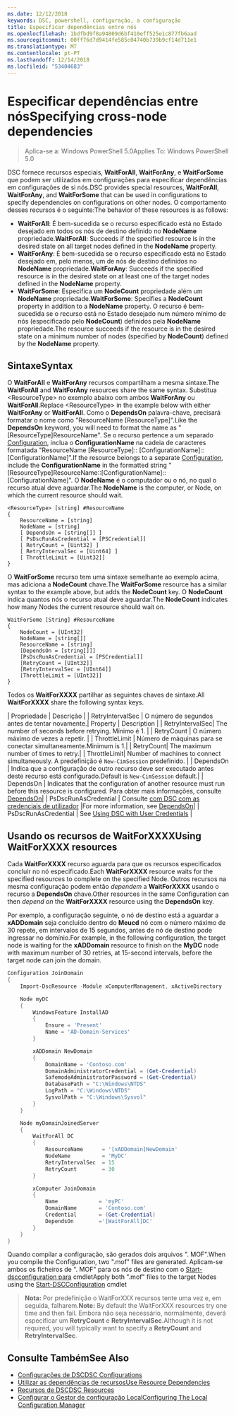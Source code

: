 ```yaml
---
ms.date: 12/12/2018
keywords: DSC, powershell, configuração, a configuração
title: Especificar dependências entre nós
ms.openlocfilehash: 1bdfbd9f8a94809d6bf410eff525e1c877fb6aad
ms.sourcegitcommit: 00ff76d7d9414fe585c04740b739b9cf14d711e1
ms.translationtype: MT
ms.contentlocale: pt-PT
ms.lasthandoff: 12/14/2018
ms.locfileid: "53404683"
---
```

# <a name="specifying-cross-node-dependencies"></a><span data-ttu-id="ca284-103">Especificar dependências entre nós</span><span class="sxs-lookup"><span data-stu-id="ca284-103">Specifying cross-node dependencies</span></span>

> <span data-ttu-id="ca284-104">Aplica-se a: Windows PowerShell 5.0</span><span class="sxs-lookup"><span data-stu-id="ca284-104">Applies To: Windows PowerShell 5.0</span></span>

<span data-ttu-id="ca284-105">DSC fornece recursos especiais, **WaitForAll**, **WaitForAny**, e **WaitForSome** que podem ser utilizados em configurações para especificar dependências em configurações de si nós.</span><span class="sxs-lookup"><span data-stu-id="ca284-105">DSC provides special resources, **WaitForAll**, **WaitForAny**, and **WaitForSome** that can be used in configurations to specify dependencies on configurations on other nodes.</span></span> <span data-ttu-id="ca284-106">O comportamento desses recursos é o seguinte:</span><span class="sxs-lookup"><span data-stu-id="ca284-106">The behavior of these resources is as follows:</span></span>

- <span data-ttu-id="ca284-107">**WaitForAll**: É bem-sucedida se o recurso especificado está no Estado desejado em todos os nós de destino definido no **NodeName** propriedade.</span><span class="sxs-lookup"><span data-stu-id="ca284-107">**WaitForAll**: Succeeds if the specified resource is in the desired state on all target nodes defined in the **NodeName** property.</span></span>
- <span data-ttu-id="ca284-108">**WaitForAny**: É bem-sucedida se o recurso especificado está no Estado desejado em, pelo menos, um de nós de destino definidos no **NodeName** propriedade.</span><span class="sxs-lookup"><span data-stu-id="ca284-108">**WaitForAny**: Succeeds if the specified resource is in the desired state on at least one of the target nodes defined in the **NodeName** property.</span></span>
- <span data-ttu-id="ca284-109">**WaitForSome**: Especifica um **NodeCount** propriedade além um **NodeName** propriedade.</span><span class="sxs-lookup"><span data-stu-id="ca284-109">**WaitForSome**: Specifies a **NodeCount** property in addition to a **NodeName** property.</span></span> <span data-ttu-id="ca284-110">O recurso é bem-sucedida se o recurso está no Estado desejado num número mínimo de nós (especificado pelo **NodeCount**) definidos pela **NodeName** propriedade.</span><span class="sxs-lookup"><span data-stu-id="ca284-110">The resource succeeds if the resource is in the desired state on a minimum number of nodes (specified by **NodeCount**) defined by the **NodeName** property.</span></span>

## <a name="syntax"></a><span data-ttu-id="ca284-111">Sintaxe</span><span class="sxs-lookup"><span data-stu-id="ca284-111">Syntax</span></span>

<span data-ttu-id="ca284-112">O **WaitForAll** e **WaitForAny** recursos compartilham a mesma sintaxe.</span><span class="sxs-lookup"><span data-stu-id="ca284-112">The **WaitForAll** and **WaitForAny** resources share the same syntax.</span></span> <span data-ttu-id="ca284-113">Substitua \<ResourceType\> no exemplo abaixo com ambos **WaitForAny** ou **WaitForAll**.</span><span class="sxs-lookup"><span data-stu-id="ca284-113">Replace \<ResourceType\> in the example below with either **WaitForAny** or **WaitForAll**.</span></span>
<span data-ttu-id="ca284-114">Como o **DependsOn** palavra-chave, precisará formatar o nome como "ResourceName [ResourceType]".</span><span class="sxs-lookup"><span data-stu-id="ca284-114">Like the **DependsOn** keyword, you will need to format the name as "[ResourceType]ResourceName".</span></span> <span data-ttu-id="ca284-115">Se o recurso pertence a um separado [Configuration](configurations.md), inclua o **ConfigurationName** na cadeia de caracteres formatada "ResourceName [ResourceType]:: [ConfigurationName]:: [ConfigurationName]".</span><span class="sxs-lookup"><span data-stu-id="ca284-115">If the resource belongs to a separate [Configuration](configurations.md), include the **ConfigurationName** in the formatted string "[ResourceType]ResourceName::[ConfigurationName]::[ConfigurationName]".</span></span> <span data-ttu-id="ca284-116">O **NodeName** é o computador ou o nó, no qual o recurso atual deve aguardar.</span><span class="sxs-lookup"><span data-stu-id="ca284-116">The **NodeName** is the computer, or Node, on which the current resource should wait.</span></span>

```
<ResourceType> [string] #ResourceName
{
    ResourceName = [string]
    NodeName = [string]
    [ DependsOn = [string[]] ]
    [ PsDscRunAsCredential = [PSCredential]]
    [ RetryCount = [Uint32] ]
    [ RetryIntervalSec = [Uint64] ]
    [ ThrottleLimit = [Uint32]]
}
```

<span data-ttu-id="ca284-117">O **WaitForSome** recurso tem uma sintaxe semelhante ao exemplo acima, mas adiciona a **NodeCount** chave.</span><span class="sxs-lookup"><span data-stu-id="ca284-117">The **WaitForSome** resource has a similar syntax to the example above, but adds the **NodeCount** key.</span></span> <span data-ttu-id="ca284-118">O **NodeCount** indica quantos nós o recurso atual deve aguardar.</span><span class="sxs-lookup"><span data-stu-id="ca284-118">The **NodeCount** indicates how many Nodes the current resource should wait on.</span></span>

```
WaitForSome [String] #ResourceName
{
    NodeCount = [UInt32]
    NodeName = [string[]]
    ResourceName = [string]
    [DependsOn = [string[]]]
    [PsDscRunAsCredential = [PSCredential]]
    [RetryCount = [UInt32]]
    [RetryIntervalSec = [UInt64]]
    [ThrottleLimit = [UInt32]]
}
```

<span data-ttu-id="ca284-119">Todos os **WaitForXXXX** partilhar as seguintes chaves de sintaxe.</span><span class="sxs-lookup"><span data-stu-id="ca284-119">All **WaitForXXXX** share the following syntax keys.</span></span>

<span data-ttu-id="ca284-120">|  Propriedade |  Descrição | | RetryIntervalSec | O número de segundos antes de tentar novamente.</span><span class="sxs-lookup"><span data-stu-id="ca284-120">|  Property  |  Description   | | RetryIntervalSec| The number of seconds before retrying.</span></span> <span data-ttu-id="ca284-121">Mínimo é 1. | | RetryCount | O número máximo de vezes a repetir. | | ThrottleLimit | Número de máquinas para se conectar simultaneamente.</span><span class="sxs-lookup"><span data-stu-id="ca284-121">Minimum is 1.| | RetryCount| The maximum number of times to retry.| | ThrottleLimit| Number of machines to connect simultaneously.</span></span> <span data-ttu-id="ca284-122">A predefinição é `New-CimSession` predefinido. | | DependsOn | Indica que a configuração de outro recurso deve ser executado antes deste recurso está configurado.</span><span class="sxs-lookup"><span data-stu-id="ca284-122">Default is `New-CimSession` default.| | DependsOn | Indicates that the configuration of another resource must run before this resource is configured.</span></span> <span data-ttu-id="ca284-123">Para obter mais informações, consulte [DependsOn](resource-depends-on.md)| | PsDscRunAsCredential | Consulte [com DSC com as credenciais de utilizador](./runAsUser.md) |</span><span class="sxs-lookup"><span data-stu-id="ca284-123">For more information, see [DependsOn](resource-depends-on.md)| | PsDscRunAsCredential | See [Using DSC with User Credentials](./runAsUser.md) |</span></span>


## <a name="using-waitforxxxx-resources"></a><span data-ttu-id="ca284-124">Usando os recursos de WaitForXXXX</span><span class="sxs-lookup"><span data-stu-id="ca284-124">Using WaitForXXXX resources</span></span>

<span data-ttu-id="ca284-125">Cada **WaitForXXXX** recurso aguarda para que os recursos especificados concluir no nó especificado.</span><span class="sxs-lookup"><span data-stu-id="ca284-125">Each **WaitForXXXX** resource waits for the specified resources to complete on the specified Node.</span></span> <span data-ttu-id="ca284-126">Outros recursos na mesma configuração podem então *dependem* a **WaitForXXXX** usando o recurso a **DependsOn** chave.</span><span class="sxs-lookup"><span data-stu-id="ca284-126">Other resources in the same Configuration can then *depend on* the **WaitForXXXX** resource using the **DependsOn** key.</span></span>

<span data-ttu-id="ca284-127">Por exemplo, a configuração seguinte, o nó de destino está a aguardar a **xADDomain** seja concluído dentro do **Meucd** nó com o número máximo de 30 repete, em intervalos de 15 segundos, antes de nó de destino pode ingressar no domínio.</span><span class="sxs-lookup"><span data-stu-id="ca284-127">For example, in the following configuration, the target node is waiting for the **xADDomain** resource to finish on the **MyDC** node with maximum number of 30 retries, at 15-second intervals, before the target node can join the domain.</span></span>

```powershell
Configuration JoinDomain
{
    Import-DscResource -Module xComputerManagement, xActiveDirectory

    Node myDC
    {
        WindowsFeature InstallAD
        {
            Ensure = 'Present'
            Name = 'AD-Domain-Services'
        }

        xADDomain NewDomain
        {
            DomainName = 'Contoso.com'
            DomainAdministratorCredential = (Get-Credential)
            SafemodeAdministratorPassword = (Get-Credential)
            DatabasePath = "C:\Windows\NTDS"
            LogPath = "C:\Windows\NTDS"
            SysvolPath = "C:\Windows\Sysvol"
        }
    }

    Node myDomainJoinedServer
    {
        WaitForAll DC
        {
            ResourceName      = '[xADDomain]NewDomain'
            NodeName          = 'MyDC'
            RetryIntervalSec  = 15
            RetryCount        = 30
        }

        xComputer JoinDomain
        {
            Name             = 'myPC'
            DomainName       = 'Contoso.com'
            Credential       = (Get-Credential)
            DependsOn        ='[WaitForAll]DC'
        }
    }
}
```

<span data-ttu-id="ca284-128">Quando compilar a configuração, são gerados dois arquivos ". MOF".</span><span class="sxs-lookup"><span data-stu-id="ca284-128">When you compile the Configuration, two ".mof" files are generated.</span></span> <span data-ttu-id="ca284-129">Aplicam-se ambos os ficheiros de ". MOF" para os nós de destino com o [Start-dscconfiguration para](/powershell/module/psdesiredstateconfiguration/start-dscconfiguration) cmdlet</span><span class="sxs-lookup"><span data-stu-id="ca284-129">Apply both ".mof" files to the target Nodes using the [Start-DSCConfiguration](/powershell/module/psdesiredstateconfiguration/start-dscconfiguration) cmdlet</span></span>

><span data-ttu-id="ca284-130">**Nota:** Por predefinição o WaitForXXX recursos tente uma vez e, em seguida, falharem.</span><span class="sxs-lookup"><span data-stu-id="ca284-130">**Note:** By default the WaitForXXX resources try one time and then fail.</span></span> <span data-ttu-id="ca284-131">Embora não seja necessário, normalmente, deverá especificar um **RetryCount** e **RetryIntervalSec**.</span><span class="sxs-lookup"><span data-stu-id="ca284-131">Although it is not required, you will typically want to specify a **RetryCount** and **RetryIntervalSec**.</span></span>

## <a name="see-also"></a><span data-ttu-id="ca284-132">Consulte Também</span><span class="sxs-lookup"><span data-stu-id="ca284-132">See Also</span></span>

- [<span data-ttu-id="ca284-133">Configurações de DSC</span><span class="sxs-lookup"><span data-stu-id="ca284-133">DSC Configurations</span></span>](configurations.md)
- [<span data-ttu-id="ca284-134">Utilizar as dependências de recursos</span><span class="sxs-lookup"><span data-stu-id="ca284-134">Use Resource Dependencies</span></span>](resource-depends-on.md)
- [<span data-ttu-id="ca284-135">Recursos de DSC</span><span class="sxs-lookup"><span data-stu-id="ca284-135">DSC Resources</span></span>](../resources/resources.md)
- [<span data-ttu-id="ca284-136">Configurar o Gestor de configuração Local</span><span class="sxs-lookup"><span data-stu-id="ca284-136">Configuring The Local Configuration Manager</span></span>](../managing-nodes/metaConfig.md)
